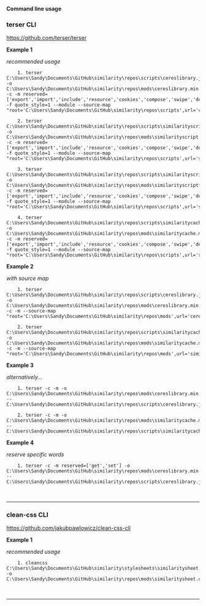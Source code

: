 #### Command line usage

### terser CLI

https://github.com/terser/terser

**Example 1**

*recommended usage*

        1. terser C:\Users\Sandy\Documents\GitHub\similarity\repos\scripts\cereslibrary.js -o C:\Users\Sandy\Documents\GitHub\similarity\repos\mods\cereslibrary.min.js -c -m reserved=['export','import','include','resource','cookies','compose','swipe','debug','similarity','similaritycache','similarityframe','cache'] -f quote_style=1 --module --source-map  "root='C:\Users\Sandy\Documents\GitHub\similarity\repos\scripts',url='cereslibrary.min.js.map'"

        2. terser C:\Users\Sandy\Documents\GitHub\similarity\repos\scripts\similarityscript.js -o C:\Users\Sandy\Documents\GitHub\similarity\repos\mods\similarityscript.min.js -c -m reserved=['export','import','include','resource','cookies','compose','swipe','debug','similarity','similaritycache','similarityframe','cache'] -f quote_style=1 --module --source-map "root='C:\Users\Sandy\Documents\GitHub\similarity\repos\scripts',url='similarityscript.min.js.map'"

        3. terser C:\Users\Sandy\Documents\GitHub\similarity\repos\scripts\similarityscriptframe.js -o C:\Users\Sandy\Documents\GitHub\similarity\repos\mods\similarityscriptframe.min.js -c -m reserved=['export','import','include','resource','cookies','compose','swipe','debug','similarity','similaritycache','similarityframe','cache'] -f quote_style=1 --module --source-map "root='C:\Users\Sandy\Documents\GitHub\similarity\repos\scripts',url='similarityscriptframe.min.js.map'"

        4. terser C:\Users\Sandy\Documents\GitHub\similarity\repos\scripts\similaritycache.js -o C:\Users\Sandy\Documents\GitHub\similarity\repos\mods\similaritycache.min.js  -c -m reserved=['export','import','include','resource','cookies','compose','swipe','debug','similarity','similaritycache','similarityframe','cache'] -f quote_style=1 --module --source-map "root='C:\Users\Sandy\Documents\GitHub\similarity\repos\scripts',url='similaritycache.min.js.map'"

**Example 2**

*with source map*

        1. terser C:\Users\Sandy\Documents\GitHub\similarity\repos\scripts\cereslibrary.js -o C:\Users\Sandy\Documents\GitHub\similarity\repos\mods\cereslibrary.min.js -c -m --source-map  "root='C:\Users\Sandy\Documents\GitHub\similarity\repos\mods',url='cereslibrary.min.js.map'"

        2. terser C:\Users\Sandy\Documents\GitHub\similarity\repos\scripts\similaritycache.js -o C:\Users\Sandy\Documents\GitHub\similarity\repos\mods\similaritycache.min.js -c -m --source-map  "root='C:\Users\Sandy\Documents\GitHub\similarity\repos\mods',url='similaritycache.min.js.map'"

**Example 3**

*alternatively...*

        1. terser -c -m -o C:\Users\Sandy\Documents\GitHub\similarity\repos\mods\cereslibrary.min.js -- C:\Users\Sandy\Documents\GitHub\similarity\repos\scripts\cereslibrary.js

        2. terser -c -m -o C:\Users\Sandy\Documents\GitHub\similarity\repos\mods\similaritycache.min.js -- C:\Users\Sandy\Documents\GitHub\similarity\repos\scripts\similaritycache.js

**Example 4**

*reserve specific words*

        1. terser -c -m reserved=['get','set'] -o C:\Users\Sandy\Documents\GitHub\similarity\repos\mods\cereslibrary.min.js -- C:\Users\Sandy\Documents\GitHub\similarity\repos\scripts\cereslibrary.js

<br>

***

### clean-css CLI

https://github.com/jakubpawlowicz/clean-css-cli

**Example 1**

*recommended usage*

        1. cleancss C:\Users\Sandy\Documents\GitHub\similarity\stylesheets\similaritysheet.css -o C:\Users\Sandy\Documents\GitHub\similarity\repos\mods\similaritysheet.css

<br>

***        
